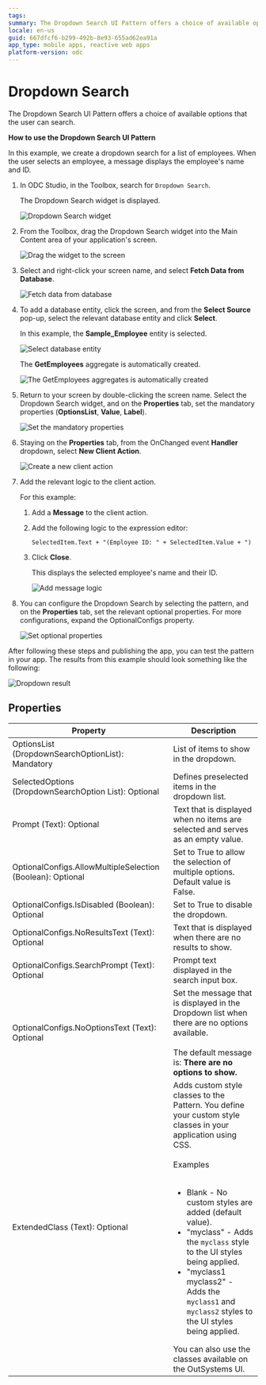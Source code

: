 ```yaml
---
tags:
summary: The Dropdown Search UI Pattern offers a choice of available options that the user can search.
locale: en-us
guid: 667dfcf6-b299-492b-8e93-655ad62ea91a
app_type: mobile apps, reactive web apps
platform-version: odc
---
```


# Dropdown Search

The Dropdown Search UI Pattern offers a choice of available options that the user can search. 

**How to use the Dropdown Search UI Pattern**

In this example, we create a dropdown search for a list of employees. When the user selects an employee, a message displays the employee's  name and ID.

1. In ODC Studio, in the Toolbox, search for `Dropdown Search`.

    The Dropdown Search widget is displayed.

    ![Dropdown Search widget](<images/dropdownsearch-widget-ss.png>)

1. From the Toolbox, drag the Dropdown Search widget into the Main Content area of your application's screen.

    ![Drag the widget to the screen](<images/dropdownsearch-drag-ss.png>)

1. Select and right-click your screen name, and select **Fetch Data from Database**.

    ![Fetch data from database](<images/dropdownsearch-fetch-ss.png>)

1. To add a database entity, click the screen, and from the **Select Source** pop-up, select the relevant database entity and click **Select**.

    In this example, the **Sample_Employee** entity is selected. 

    ![Select database entity](<images/dropdownsearch-source-ss.png>)

    The **GetEmployees** aggregate is automatically created.

    ![The GetEmployees aggregates is automatically created](<images/dropdownsearch-aggregate-ss.png>)

1. Return to your screen by double-clicking the screen name. Select the Dropdown Search widget, and on the **Properties** tab, set the mandatory properties (**OptionsList**, **Value**, **Label**).

    ![Set the mandatory properties](<images/dropdownsearch-logic-ss.png>)

1. Staying on the **Properties** tab, from the OnChanged event **Handler** dropdown, select **New Client Action**.

    ![Create a new client action](<images/dropdownsearch-handler-ss.png>)

1. Add the relevant logic to the client action. 

    For this example:
    1. Add a **Message** to the client action.
    1. Add the following logic to the expression editor:

        `SelectedItem.Text + "(Employee ID: " + SelectedItem.Value + ")`

    1. Click **Close**. 
    
        This displays the selected employee's name and their ID.

        ![Add message logic](<images/dropdownsearch-message-ss.png>)

1. You can configure the Dropdown Search by selecting the pattern, and on the **Properties** tab, set the relevant optional properties. For more configurations, expand the OptionalConfigs property.

    ![Set optional properties](<images/dropdownsearch-properties-ss.png>)

After following these steps and publishing the app, you can test the pattern in your app. The results from this example should look something like the following:

![Dropdown result](<images/dropdownsearch-result.png>)

## Properties

| Property                                                   | Description                                                                                                                                                                                                                                                                                                                                                                                                                                                                                                                                                                                                                        |
|------------------------------------------------------------|------------------------------------------------------------------------------------------------------------------------------------------------------------------------------------------------------------------------------------------------------------------------------------------------------------------------------------------------------------------------------------------------------------------------------------------------------------------------------------------------------------------------------------------------------------------------------------------------------------------------------------|
| OptionsList (DropdownSearchOptionList): Mandatory          | List of items to show in the dropdown.                                                                                                                                                                                                                                                                                                                                                                                                                                                                                                                                                                                             |
| SelectedOptions (DropdownSearchOption List): Optional      | Defines preselected items in the dropdown list.                                                                                                                                                                                                                                                                                                                                                                                                                                                                                                                                                                                    |
| Prompt (Text): Optional                                    | Text that is displayed when no items are selected and serves as an empty value.                                                                                                                                                                                                                                                                                                                                                                                                                                                                                                                                                    |
| OptionalConfigs.AllowMultipleSelection (Boolean): Optional | Set to True to allow the selection of multiple options. Default value is False.                                                                                                                                                                                                                                                                                                                                                                                                                                                                                                                                                    |
| OptionalConfigs.IsDisabled (Boolean): Optional             | Set to True to disable the dropdown.                                                                                                                                                                                                                                                                                                                                                                                                                                                                                                                                                                                               |
| OptionalConfigs.NoResultsText (Text): Optional             | Text that is displayed when there are no results to show.                                                                                                                                                                                                                                                                                                                                                                                                                                                                                                                                                                          |
| OptionalConfigs.SearchPrompt (Text): Optional              | Prompt text displayed in the search input box.                                                                                                                                                                                                                                                                                                                                                                                                                                                                                                                                                                                     |
| OptionalConfigs.NoOptionsText (Text): Optional | Set the message that is displayed in the Dropdown list when there are no options available.<br/><br/>The default message is: **There are no options to show.** |
| ExtendedClass (Text): Optional                             | Adds custom style classes to the Pattern. You define your custom style classes in your application using CSS.<br/><br/>Examples<br/><br/> <ul><li>Blank - No custom styles are added (default value).</li><li>"myclass" - Adds the ``myclass`` style to the UI styles being applied.</li><li>"myclass1 myclass2" - Adds the ``myclass1`` and ``myclass2`` styles to the UI styles being applied.</li></ul>You can also use the classes available on the OutSystems UI. |
